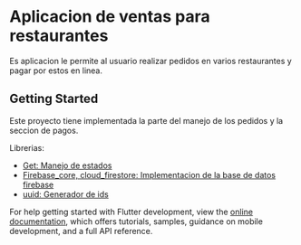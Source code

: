 # Aplicacion de ventas para restaurantes

Es aplicacion le permite al usuario realizar pedidos en varios restaurantes
y pagar por estos en linea.

## Getting Started

Este proyecto tiene implementada la parte del manejo de los pedidos y la seccion de pagos.

Librerias:

- [Get: Manejo de estados](https://pub.dev/packages/get)
- [Firebase_core, cloud_firestore: Implementacion de la base de datos firebase](https://pub.dev/packages/firebase_corek)
- [uuid: Generador de ids](https://pub.dev/packages/uuid)

For help getting started with Flutter development, view the
[online documentation](https://docs.flutter.dev/), which offers tutorials,
samples, guidance on mobile development, and a full API reference.
